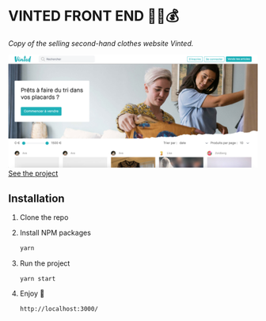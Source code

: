 # VINTED FRONT END 👗🔁💰

_Copy of the selling second-hand clothes website Vinted._


![Screenshot](screenshot.png)
<br/>
[See the project](https://vini-vidi-vinted.netlify.app/)

## Installation

1. Clone the repo

2. Install NPM packages

   ```sh
   yarn
   ```

3. Run the project

   ```JS
   yarn start
   ```

4. Enjoy 🎇
   ```JS
   http://localhost:3000/
   ```
